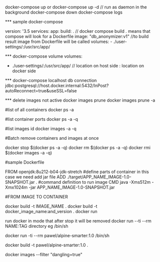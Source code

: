 docker-compose up or docker-compose up -d // run as daemon in the background
docker-compose down
docker-compose logs

*** sample docker-compose

version: '3.5
services:
  app:
    build: .  // docker compose build . means that compose will look for a Dockerfile
    image: "db_anonymizer:v1"  //to build result image from Dockerfile will be called
    volumes:
      - ./user-settings/:/usr/src/app/


*** docker-compose volume
volumes:
- ./user-settings/:/usr/src/app/
// location on host side : location on docker side

*** docker-compose localhost db connection
jdbc:postgresql://host.docker.internal:5432/InPost?autoReconnect=true&useSSL=false


*** delete images not active
docker images prune
docker images prune -a

#list of all containers
docker ps -a

#list container ports
docker ps -a -q

#list images id
docker images -a -q

#Batch remove containers and images at once

docker stop $(docker ps -a -q)
docker rm $(docker ps -a -q)
docker rmi $(docker images -a -q)

#sample Dockerfile

FROM openjdk:8u212-b04-jdk-stretch
#define parts of container in this case we need add jar file
ADD ./target/APP_NAME_IMAGE-1.0-SNAPSHOT.jar .
#command definition to run image
CMD java -Xms512m -Xmx1024m -jar APP_NAME_IMAGE-1.0-SNAPSHOT.jar

#FROM IMAGE TO CONTAINER

docker build -t IMAGE_NAME .
docker build -t docker_image_name:and_version .
docker run

run docker in mode that after stop it will be removed
docker run --ti --rm NAME:TAG directory eg /bin/sh

docker run -ti --rm pawel/alpine-smarter:1.0 /bin/sh

docker build -t pawel/alpine-smarter:1.0 .

docker images --filter "dangling=true"